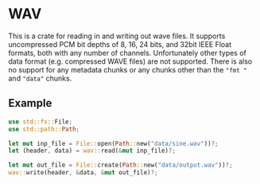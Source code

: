 # WAV

This is a crate for reading in and writing out wave files. It supports
uncompressed PCM bit depths of 8, 16, 24 bits, and 32bit IEEE Float formats,
both with any number of channels. Unfortunately other types of data format
(e.g. compressed WAVE files) are not supported. There is also no support for
any metadata chunks or any chunks other than the `"fmt "` and `"data"` chunks.

## Example

```rust
use std::fs::File;
use std::path::Path;

let mut inp_file = File::open(Path::new("data/sine.wav"))?;
let (header, data) = wav::read(&mut inp_file)?;

let mut out_file = File::create(Path::new("data/output.wav"))?;
wav::write(header, &data, &mut out_file)?;
```
